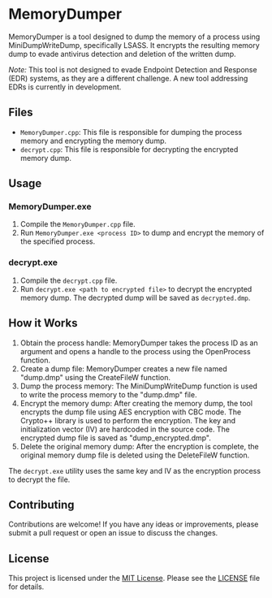 # MemoryDumper

MemoryDumper is a tool designed to dump the memory of a process using MiniDumpWriteDump, specifically LSASS. 
It encrypts the resulting memory dump to evade antivirus detection and deletion of the written dump. 

*Note:* This tool is not designed to evade Endpoint Detection and Response (EDR) systems, as they are a different challenge. A new tool addressing EDRs is currently in development.

## Files

- `MemoryDumper.cpp`: This file is responsible for dumping the process memory and encrypting the memory dump.
- `decrypt.cpp`: This file is responsible for decrypting the encrypted memory dump.

## Usage

### MemoryDumper.exe

1. Compile the `MemoryDumper.cpp` file.
2. Run `MemoryDumper.exe <process ID>` to dump and encrypt the memory of the specified process.

### decrypt.exe

1. Compile the `decrypt.cpp` file.
2. Run `decrypt.exe <path to encrypted file>` to decrypt the encrypted memory dump. The decrypted dump will be saved as `decrypted.dmp`.

## How it Works

1. Obtain the process handle: MemoryDumper takes the process ID as an argument and opens a handle to the process using the OpenProcess function.
2. Create a dump file: MemoryDumper creates a new file named "dump.dmp" using the CreateFileW function.
3. Dump the process memory: The MiniDumpWriteDump function is used to write the process memory to the "dump.dmp" file.
4. Encrypt the memory dump: After creating the memory dump, the tool encrypts the dump file using AES encryption with CBC mode. The Crypto++ library is used to perform the encryption. The key and initialization vector (IV) are hardcoded in the source code. The encrypted dump file is saved as "dump_encrypted.dmp".
5. Delete the original memory dump: After the encryption is complete, the original memory dump file is deleted using the DeleteFileW function.

The `decrypt.exe` utility uses the same key and IV as the encryption process to decrypt the file.

## Contributing

Contributions are welcome! If you have any ideas or improvements, please submit a pull request or open an issue to discuss the changes.

## License

This project is licensed under the [MIT License](LICENSE). Please see the [LICENSE](LICENSE) file for details.
